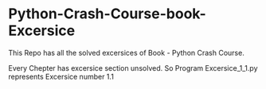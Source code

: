 # Python-Crash-Course-book-Excersice

This Repo has all the solved excersices of Book - Python Crash Course.

Every Chepter has excersice section unsolved. So Program Excersice_1_1.py represents Excersice number 1.1

